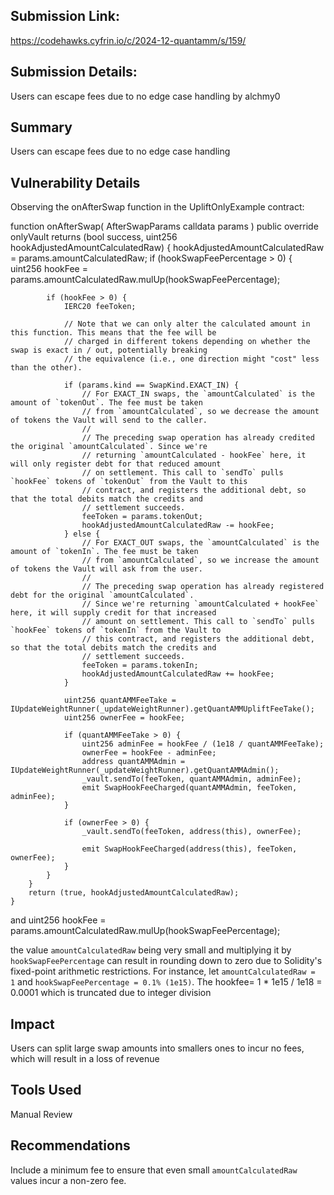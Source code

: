 ## Submission Link:
https://codehawks.cyfrin.io/c/2024-12-quantamm/s/159/

## Submission Details:

Users can escape fees due to no edge case handling
by alchmy0

## Summary

Users can escape fees due to no edge case handling

## Vulnerability Details

Observing the onAfterSwap function in the UpliftOnlyExample contract:

function onAfterSwap(
        AfterSwapParams calldata params
    ) public override onlyVault returns (bool success, uint256 hookAdjustedAmountCalculatedRaw) {
        hookAdjustedAmountCalculatedRaw = params.amountCalculatedRaw;
        if (hookSwapFeePercentage > 0) {
            uint256 hookFee = params.amountCalculatedRaw.mulUp(hookSwapFeePercentage);

            if (hookFee > 0) {
                IERC20 feeToken;

                // Note that we can only alter the calculated amount in this function. This means that the fee will be
                // charged in different tokens depending on whether the swap is exact in / out, potentially breaking
                // the equivalence (i.e., one direction might "cost" less than the other).

                if (params.kind == SwapKind.EXACT_IN) {
                    // For EXACT_IN swaps, the `amountCalculated` is the amount of `tokenOut`. The fee must be taken
                    // from `amountCalculated`, so we decrease the amount of tokens the Vault will send to the caller.
                    //
                    // The preceding swap operation has already credited the original `amountCalculated`. Since we're
                    // returning `amountCalculated - hookFee` here, it will only register debt for that reduced amount
                    // on settlement. This call to `sendTo` pulls `hookFee` tokens of `tokenOut` from the Vault to this
                    // contract, and registers the additional debt, so that the total debits match the credits and
                    // settlement succeeds.
                    feeToken = params.tokenOut;
                    hookAdjustedAmountCalculatedRaw -= hookFee;
                } else {
                    // For EXACT_OUT swaps, the `amountCalculated` is the amount of `tokenIn`. The fee must be taken
                    // from `amountCalculated`, so we increase the amount of tokens the Vault will ask from the user.
                    //
                    // The preceding swap operation has already registered debt for the original `amountCalculated`.
                    // Since we're returning `amountCalculated + hookFee` here, it will supply credit for that increased
                    // amount on settlement. This call to `sendTo` pulls `hookFee` tokens of `tokenIn` from the Vault to
                    // this contract, and registers the additional debt, so that the total debits match the credits and
                    // settlement succeeds.
                    feeToken = params.tokenIn;
                    hookAdjustedAmountCalculatedRaw += hookFee;
                }

                uint256 quantAMMFeeTake = IUpdateWeightRunner(_updateWeightRunner).getQuantAMMUpliftFeeTake();
                uint256 ownerFee = hookFee;

                if (quantAMMFeeTake > 0) {
                    uint256 adminFee = hookFee / (1e18 / quantAMMFeeTake);
                    ownerFee = hookFee - adminFee;
                    address quantAMMAdmin = IUpdateWeightRunner(_updateWeightRunner).getQuantAMMAdmin();
                    _vault.sendTo(feeToken, quantAMMAdmin, adminFee);
                    emit SwapHookFeeCharged(quantAMMAdmin, feeToken, adminFee);
                }

                if (ownerFee > 0) {
                    _vault.sendTo(feeToken, address(this), ownerFee);

                    emit SwapHookFeeCharged(address(this), feeToken, ownerFee);
                }
            }
        }
        return (true, hookAdjustedAmountCalculatedRaw);
    }
and
uint256 hookFee = params.amountCalculatedRaw.mulUp(hookSwapFeePercentage);

the value `amountCalculatedRaw` being very small and multiplying it by `hookSwapFeePercentage` can result in rounding down to zero due to Solidity's fixed-point arithmetic restrictions. For instance, let `amountCalculatedRaw = 1` and `hookSwapFeePercentage = 0.1% (1e15)`. The hookfee= 1 \* 1e15 / 1e18 = 0.0001 which is truncated due to integer division

## Impact

Users can split large swap amounts into smallers ones to incur no fees, which will result in a loss of revenue

## Tools Used

Manual Review

## Recommendations

Include a minimum fee to ensure that even small `amountCalculatedRaw` values incur a non-zero fee.

